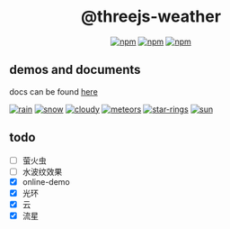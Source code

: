 
<div align="center">

<h1>@threejs-weather</h1>

[![npm](https://img.shields.io/npm/v/threejs-weather.svg?style=flat-square)](https://www.npmjs.org/package/threejs-weather) [![npm](https://img.shields.io/npm/dm/threejs-weather.svg?style=flat-square)](https://www.npmjs.org/package/threejs-weather) [![npm](https://img.shields.io/npm/l/threejs-weather.svg?style=flat-square)](https://www.npmjs.org/package/threejs-weather)

</div>


## demos and documents

docs can be found [here](/docs/README.md) 

[![rain](https://user-images.githubusercontent.com/6839576/83318117-40741480-a264-11ea-9f28-e4e4b55326dd.gif)](https://threejs-weather.now.sh/#/prod/rain)
[![snow](https://user-images.githubusercontent.com/6839576/82968936-f7705600-a000-11ea-89ba-b33ed5d7bc77.gif)](https://threejs-weather.now.sh/#/prod/snow)
[![cloudy](https://user-images.githubusercontent.com/6839576/83318092-191d4780-a264-11ea-9095-29d5ff180247.gif)](https://threejs-weather.now.sh/#/prod/cloudy)
[![meteors](https://user-images.githubusercontent.com/6839576/82881928-ed077b00-9f72-11ea-80c8-788bdbe7d38c.gif)](https://threejs-weather.now.sh/#/prod/meteors)
[![star-rings](https://user-images.githubusercontent.com/6839576/82881937-f0026b80-9f72-11ea-9cf2-fe2dd3f06937.gif)](https://threejs-weather.now.sh/#/prod/star-rings)
[![sun](https://user-images.githubusercontent.com/6839576/82881946-f2fd5c00-9f72-11ea-8083-69b4dabd71d5.gif)](https://threejs-weather.now.sh/#/prod/sun)

## todo

- [ ] 萤火虫
- [ ] 水波纹效果
- [x] online-demo
- [x] 光环
- [x] 云
- [x] 流星